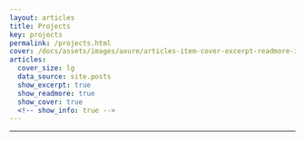```yaml
---
layout: articles
title: Projects
key: projects
permalink: /projects.html
cover: /docs/assets/images/axure/articles-item-cover-excerpt-readmore-info.jpg
articles:
  cover_size: lg
  data_source: site.posts
  show_excerpt: true
  show_readmore: true
  show_cover: true
  <!-- show_info: true -->
---
```

<div class="article__content" markdown="1">

---
<!-- permalink: /articles/item-cover-excerpt-readmore-info.html
 -->
